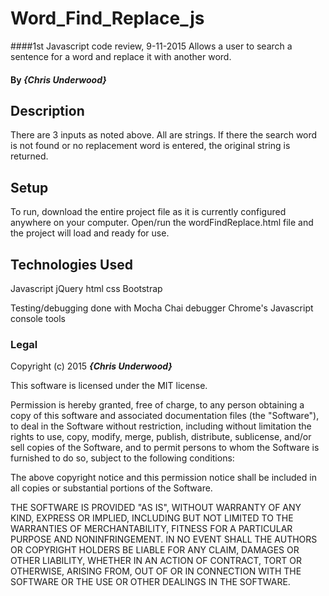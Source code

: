 # Word_Find_Replace_js

####1st Javascript code review, 9-11-2015
  Allows a user to search a sentence for a word and replace it with another word.


#### By _**{Chris Underwood}**_

## Description
  There are 3 inputs as noted above. All are strings. If there the search word is not found or no replacement word is entered, the original string is returned.

## Setup

To run, download the entire project file as it is currently configured anywhere on your computer. Open/run the wordFindReplace.html file and the project will load and ready for use.

## Technologies Used

Javascript
jQuery
html
css
Bootstrap

Testing/debugging done with
Mocha
Chai
debugger
Chrome's Javascript console tools

### Legal


Copyright (c) 2015 **_{Chris Underwood}_**

This software is licensed under the MIT license.

Permission is hereby granted, free of charge, to any person obtaining a copy
of this software and associated documentation files (the "Software"), to deal
in the Software without restriction, including without limitation the rights
to use, copy, modify, merge, publish, distribute, sublicense, and/or sell
copies of the Software, and to permit persons to whom the Software is
furnished to do so, subject to the following conditions:

The above copyright notice and this permission notice shall be included in
all copies or substantial portions of the Software.

THE SOFTWARE IS PROVIDED "AS IS", WITHOUT WARRANTY OF ANY KIND, EXPRESS OR
IMPLIED, INCLUDING BUT NOT LIMITED TO THE WARRANTIES OF MERCHANTABILITY,
FITNESS FOR A PARTICULAR PURPOSE AND NONINFRINGEMENT. IN NO EVENT SHALL THE
AUTHORS OR COPYRIGHT HOLDERS BE LIABLE FOR ANY CLAIM, DAMAGES OR OTHER
LIABILITY, WHETHER IN AN ACTION OF CONTRACT, TORT OR OTHERWISE, ARISING FROM,
OUT OF OR IN CONNECTION WITH THE SOFTWARE OR THE USE OR OTHER DEALINGS IN
THE SOFTWARE.
